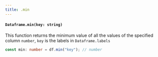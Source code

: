 ```yaml
---
title: .min
---
```


#### `Dataframe.min(key: string)`
This function returns the minimum value of all the values of the specified column `number`, `key` is the labels in `Dataframe.labels`

```typescript
const min: number = df.min("key"); // number
```